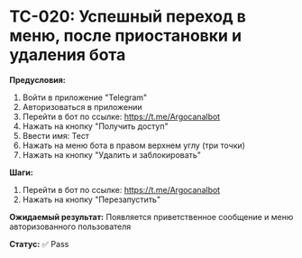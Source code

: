 # TC-020: Успешный переход в меню, после приостановки и удаления бота


**Предусловия:**
1. Войти в приложение "Telegram"
2. Авторизоваться в приложении
3. Перейти в бот по ссылке: https://t.me/Argocanalbot
4. Нажать на кнопку "Получить доступ"
5. Ввести имя: Тест
6. Нажать на меню бота в правом верхнем углу (три точки)
7. Нажать на кнопку "Удалить и заблокировать"

**Шаги:**
1. Перейти в бот по ссылке: https://t.me/Argocanalbot
2. Нажать на кнопку "Перезапустить"

**Ожидаемый результат:**
Появляется приветственное сообщение и меню авторизованного пользователя

**Статус:** ✅ Pass
